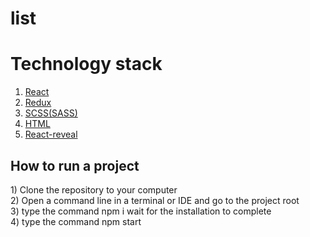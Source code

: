 # list

<h1>Technology stack</h1>

<ol>
  <li><a href="https://ru.reactjs.org/">React</a></li>
  <li><a href="https://redux.js.org/">Redux</a></li>
  <li><a href="https://sass-scss.ru/guide/">SCSS(SASS)</a></li>
  <li><a href="http://htmlbook.ru/html">HTML</a></li>
  <li><a href="https://www.react-reveal.com/">React-reveal</a></li>
</ol>

<h2>How to run a project</h2>
      <span>1) Clone the repository to your computer</span>
      <br/>
      <span>2) Open a command line in a terminal or IDE and go to the project root</span>
      <br/>
      <span>3) type the command npm i wait for the installation to complete</span>
       <br/>
      <span>4) type the command npm start</span>
